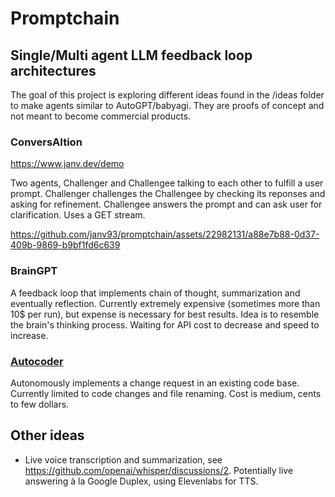 # Promptchain
## Single/Multi agent LLM feedback loop architectures

The goal of this project is exploring different ideas found in the /ideas folder to make agents similar to AutoGPT/babyagi.
They are proofs of concept and not meant to become commercial products.

### ConversAItion

https://www.janv.dev/demo

Two agents, Challenger and Challengee talking to each other to fulfill a user prompt. Challenger challenges the Challengee by checking its reponses and asking for refinement. Challengee answers the prompt and can ask user for clarification. Uses a GET stream.

https://github.com/janv93/promptchain/assets/22982131/a88e7b88-0d37-409b-9869-b9bf1fd6c639

### BrainGPT
A feedback loop that implements chain of thought, summarization and eventually reflection. Currently extremely expensive (sometimes more than 10$ per run), but expense is necessary for best results. Idea is to resemble the brain's thinking process. Waiting for API cost to decrease and speed to increase.

### [Autocoder](https://github.com/janv93/promptchain/blob/main/src/promptchains/autocoder/README.md)
Autonomously implements a change request in an existing code base. Currently limited to code changes and file renaming. Cost is medium, cents to few dollars.

## Other ideas

- Live voice transcription and summarization, see https://github.com/openai/whisper/discussions/2. Potentially live answering à la Google Duplex, using Elevenlabs for TTS.
